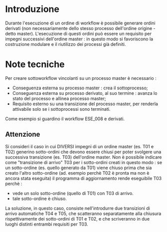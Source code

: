 # Introduzione

Durante l'esecuzione di un ordine di workflow è possibile generare ordini derivati (non necessariamente dello stesso processo dell'ordine origine - detto master).
L'esecuzione di questi ordini può essere un requisito per impegni successivi dell'ordine master :  in questo modo si favoriscono la costruzione modulare e il riutilizzo dei processi già definiti.

# Note tecniche

Per creare sottoworkflow vincolanti su un processo master è necessario : 
 * Conseguenza esterna su processo master :  crea il sottoprocesso;
 * Conseguenza esterna su processo derivato, al suo termine :  avanza lo stato del processo e allinea processo master;
 * Requisito esterno su una transizione del processo master, per renderla attivabile solo se i sottoprocessi sono terminati.

Come esempio si guardino il workflow ESE_008 e derivati.

## Attenzione

Si consideri il caso in cui DIVERSI impegni di un ordine master (es. T01 e T02) generino sotto-ordini che devono essere chiusi per poter svolgere una successiva transizione (es. T03) dell'ordine master.
Non è possibile indicare come "transizione di arrivo" T03 per i sotto-ordini creati in questo modo :  se un sotto-ordine (es. quello generato da T01) viene chiuso prima che sia creato l'altro sotto-ordine (ad. esempio perchè T02 è pronta ma non è ancora stata eseguita) il programma di aggiornamento rende eseguibile T03 perchè : 

- vede un solo sotto-ordine (quello di T01) con T03 di arrivo.
- tale sotto-ordine è chiuso.

La soluzione, in questo caso, consiste nell'introdurre due transizioni di arrivo automatiche T04 e T05, che scatteranno separatamente alla chiusura rispettivamente dei sotto-ordini di T01 e T02, e che scriveranno in due luoghi distinti entrambi requisiti per T03.
